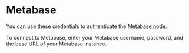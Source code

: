 # Metabase

You can use these credentials to authenticate the [Metabase node](/integrations/nodes/n8n-nodes-base.Metabase/).

To connect to Metabase, enter your Metabase username, password, and the base URL of your Metabase instance.



